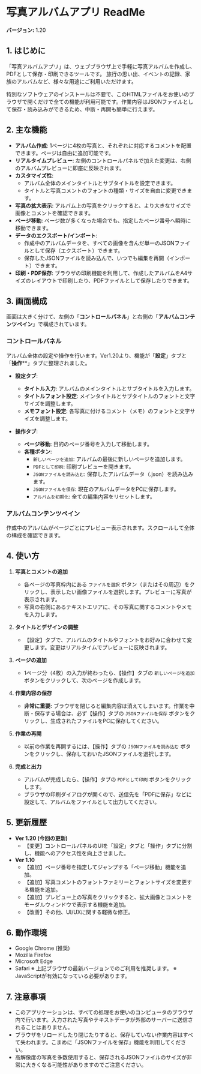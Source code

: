 # 写真アルバムアプリ ReadMe

**バージョン:** 1.20

## 1. はじめに

「写真アルバムアプリ」は、ウェブブラウザ上で手軽に写真アルバムを作成し、PDFとして保存・印刷できるツールです。
旅行の思い出、イベントの記録、家族のアルバムなど、様々な用途にご利用いただけます。

特別なソフトウェアのインストールは不要で、このHTMLファイルをお使いのブラウザで開くだけで全ての機能が利用可能です。作業内容はJSONファイルとして保存・読み込みができるため、中断・再開も簡単に行えます。

## 2. 主な機能

-   **アルバム作成**: 1ページに4枚の写真と、それぞれに対応するコメントを配置できます。ページは自由に追加可能です。
-   **リアルタイムプレビュー**: 左側のコントロールパネルで加えた変更は、右側のアルバムプレビューに即座に反映されます。
-   **カスタマイズ性**:
    -   アルバム全体のメインタイトルとサブタイトルを設定できます。
    -   タイトルと写真コメントのフォントの種類・サイズを自由に変更できます。
-   **写真の拡大表示**: アルバム上の写真をクリックすると、より大きなサイズで画像とコメントを確認できます。
-   **ページ移動**: ページ数が多くなった場合でも、指定したページ番号へ瞬時に移動できます。
-   **データのエクスポート/インポート**:
    -   作成中のアルバムデータを、すべての画像を含んだ単一のJSONファイルとして保存（エクスポート）できます。
    -   保存したJSONファイルを読み込んで、いつでも編集を再開（インポート）できます。
-   **印刷・PDF保存**: ブラウザの印刷機能を利用して、作成したアルバムをA4サイズのレイアウトで印刷したり、PDFファイルとして保存したりできます。

## 3. 画面構成

画面は大きく分けて、左側の「**コントロールパネル**」と右側の「**アルバムコンテンツペイン**」で構成されています。

### コントロールパネル
アルバム全体の設定や操作を行います。Ver1.20より、機能が「**設定**」タブと「**操作****」タブに整理されました。

-   **設定タブ**:
    -   **タイトル入力**: アルバムのメインタイトルとサブタイトルを入力します。
    -   **タイトルフォント設定**: メインタイトルとサブタイトルのフォントと文字サイズを調整します。
    -   **メモフォント設定**: 各写真に付けるコメント（メモ）のフォントと文字サイズを調整します。

-   **操作タブ**:
    -   **ページ移動**: 目的のページ番号を入力して移動します。
    -   **各種ボタン**:
        -   `新しいページを追加`: アルバムの最後に新しいページを追加します。
        -   `PDFとして印刷`: 印刷プレビューを開きます。
        -   `JSONファイルを読み込む`: 保存したアルバムデータ（.json）を読み込みます。
        -   `JSONファイルを保存`: 現在のアルバムデータをPCに保存します。
        -   `アルバムを初期化`: 全ての編集内容をリセットします。

### アルバムコンテンツペイン
作成中のアルバムがページごとにプレビュー表示されます。スクロールして全体の構成を確認できます。

## 4. 使い方

1.  **写真とコメントの追加**
    -   各ページの写真枠内にある `ファイルを選択` ボタン（またはその周辺）をクリックし、表示したい画像ファイルを選択します。プレビューに写真が表示されます。
    -   写真の右側にあるテキストエリアに、その写真に関するコメントやメモを入力します。

2.  **タイトルとデザインの調整**
    -   【設定】タブで、アルバムのタイトルやフォントをお好みに合わせて変更します。変更はリアルタイムでプレビューに反映されます。

3.  **ページの追加**
    -   1ページ分（4枚）の入力が終わったら、【操作】タブの `新しいページを追加` ボタンをクリックして、次のページを作成します。

4.  **作業内容の保存**
    -   **非常に重要:** ブラウザを閉じると編集内容は消えてしまいます。作業を中断・保存する場合は、必ず【操作】タブの `JSONファイルを保存` ボタンをクリックし、生成されたファイルをPCに保存してください。

5.  **作業の再開**
    -   以前の作業を再開するには、【操作】タブの `JSONファイルを読み込む` ボタンをクリックし、保存しておいたJSONファイルを選択します。

6.  **完成と出力**
    -   アルバムが完成したら、【操作】タブの `PDFとして印刷` ボタンをクリックします。
    -   ブラウザの印刷ダイアログが開くので、送信先を「PDFに保存」などに設定して、アルバムをファイルとして出力してください。

## 5. 更新履歴

-   **Ver 1.20 (今回の更新)**
    -   【変更】コントロールパネルのUIを「設定」タブと「操作」タブに分割し、機能へのアクセス性を向上させました。
-   **Ver 1.10**
    -   【追加】ページ番号を指定してジャンプする「ページ移動」機能を追加。
    -   【追加】写真コメントのフォントファミリーとフォントサイズを変更する機能を追加。
    -   【追加】プレビュー上の写真をクリックすると、拡大画像とコメントをモーダルウィンドウで表示する機能を追加。
    -   【改善】その他、UI/UXに関する軽微な修正。

## 6. 動作環境

-   Google Chrome (推奨)
-   Mozilla Firefox
-   Microsoft Edge
-   Safari
※ 上記ブラウザの最新バージョンでのご利用を推奨します。
※ JavaScriptが有効になっている必要があります。

## 7. 注意事項

-   このアプリケーションは、すべての処理をお使いのコンピュータのブラウザ内で行います。入力された写真やテキストデータが外部のサーバーに送信されることはありません。
-   ブラウザをリロードしたり閉じたりすると、保存していない作業内容はすべて失われます。こまめに「JSONファイルを保存」機能を利用してください。
-   高解像度の写真を多数使用すると、保存されるJSONファイルのサイズが非常に大きくなる可能性がありますのでご注意ください。